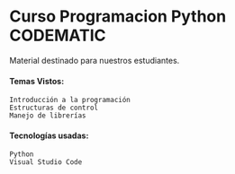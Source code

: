 # Curso Programacion Python CODEMATIC
Material destinado para nuestros estudiantes.
#### Temas Vistos:
```
Introducción a la programación
Estructuras de control
Manejo de librerías
```
#### Tecnologías usadas:
```
Python
Visual Studio Code
```

